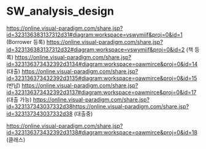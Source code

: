 # SW_analysis_design
https://online.visual-paradigm.com/share.jsp?id=323136383137312d31#diagram:workspace=vswymiif&proj=0&id=1 (Borrower 등록)
https://online.visual-paradigm.com/share.jsp?id=323136383137312d32#diagram:workspace=vswymiif&proj=0&id=2 (책 등록)
https://online.visual-paradigm.com/share.jsp?id=323136373432392d3134#diagram:workspace=oawmirce&proj=0&id=14 (대출)
https://online.visual-paradigm.com/share.jsp?id=323136373432392d3135#diagram:workspace=oawmirce&proj=0&id=15 (반납)
https://online.visual-paradigm.com/share.jsp?id=323136373432392d3137#diagram:workspace=oawmirce&proj=0&id=17 (대출 가능)
https://online.visual-paradigm.com/share.jsp?id=323137343037332d38https://online.visual-paradigm.com/share.jsp?id=323137343037332d38 (대출중)

https://online.visual-paradigm.com/share.jsp?id=323136373432392d3138#diagram:workspace=oawmirce&proj=0&id=18 (클래스)
